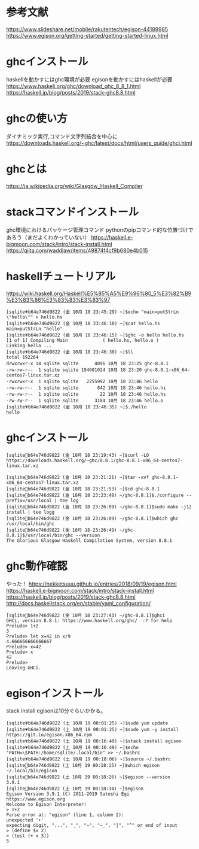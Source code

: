 # 参考文献
https://www.slideshare.net/mobile/rakutentech/egison-44189985
https://www.egison.org/getting-started/getting-started-linux.html

# ghcインストール
haskellを動かすにはghc環境が必要
egisonを動かすにはhaskellが必要
https://www.haskell.org/ghc/download_ghc_8_8_1.html
https://haskell.jp/blog/posts/2019/stack-ghc8.8.html

# ghcの使い方
ダイナミック実行,コマンド文字列結合を中心に
https://downloads.haskell.org/~ghc/latest/docs/html/users_guide/ghci.html

# ghcとは
https://ja.wikipedia.org/wiki/Glasgow_Haskell_Compiler

# stackコマンドインストール
ghc環境におけるパッケージ管理コマンド
pythonのpipコマンド的な位置づけであろう（まだよくわかっていない）
https://haskell.e-bigmoon.com/stack/intro/stack-install.html
https://qiita.com/waddlaw/items/49874f4cf9b680e4b015

# haskellチュートリアル
https://wiki.haskell.org/Haskell%E5%85%A5%E9%96%80_5%E3%82%B9%E3%83%86%E3%83%83%E3%83%97
```
[sqlite💗b64e746d9822 (金 10月 18 23:45:29) ~]$echo "main=putStrLn \"hello\"" > hello.hs
[sqlite💗b64e746d9822 (金 10月 18 23:46:10) ~]$cat hello.hs 
main=putStrLn "hello"
[sqlite💗b64e746d9822 (金 10月 18 23:46:15) ~]$ghc -o hello hello.hs
[1 of 1] Compiling Main             ( hello.hs, hello.o )
Linking hello ...
[sqlite💗b64e746d9822 (金 10月 18 23:46:30) ~]$ll
total 192264
drwxrwxr-x 14 sqlite sqlite      4096 10月 18 23:25 ghc-8.8.1
-rw-rw-r--  1 sqlite sqlite 194601024 10月 18 23:20 ghc-8.8.1-x86_64-centos7-linux.tar.xz
-rwxrwxr-x  1 sqlite sqlite   2255992 10月 18 23:46 hello
-rw-rw-r--  1 sqlite sqlite       842 10月 18 23:46 hello.hi
-rw-rw-r--  1 sqlite sqlite        22 10月 18 23:46 hello.hs
-rw-rw-r--  1 sqlite sqlite      3184 10月 18 23:46 hello.o
[sqlite💗b64e746d9822 (金 10月 18 23:46:35) ~]$./hello
hello
```

# ghcインストール
```
[sqlite💚b64e746d9822 (金 10月 18 23:19:43) ~]$curl -LO https://downloads.haskell.org/~ghc/8.8.1/ghc-8.8.1-x86_64-centos7-linux.tar.xz

[sqlite💚b64e746d9822 (金 10月 18 23:21:21) ~]$tar -xvf ghc-8.8.1-x86_64-centos7-linux.tar.xz 
[sqlite💚b64e746d9822 (金 10月 18 23:21:53) ~]$cd ghc-8.8.1
[sqlite💚b64e746d9822 (金 10月 18 23:23:48) ~/ghc-8.8.1]$./configure --prefix=/usr/local | tee log
[sqlite💚b64e746d9822 (金 10月 18 23:26:09) ~/ghc-8.8.1]$sudo make -j12 install | tee logg
[sqlite💚b64e746d9822 (金 10月 18 23:26:09) ~/ghc-8.8.1]$which ghc
/usr/local/bin/ghc
[sqlite💚b64e746d9822 (金 10月 18 23:26:49) ~/ghc-8.8.1]$/usr/local/bin/ghc --version
The Glorious Glasgow Haskell Compilation System, version 8.8.1
```

# ghc動作確認
やった！
https://nekketsuuu.github.io/entries/2018/09/19/egison.html
https://haskell.e-bigmoon.com/stack/intro/stack-install.html
https://haskell.jp/blog/posts/2019/stack-ghc8.8.html
http://docs.haskellstack.org/en/stable/yaml_configuration/

```
[sqlite💚b64e746d9822 (金 10月 18 23:27:43) ~/ghc-8.8.1]$ghci
GHCi, version 8.8.1: https://www.haskell.org/ghc/  :? for help
Prelude> 1+2
3
Prelude> let x=42 in x/9
4.666666666666667
Prelude> x=42
Prelude> x
42
Prelude> 
Leaving GHCi.
```

# egisonインストール

stack install egisonは10分ぐらいかかる。

```
[sqlite💗b64e746d9822 (土 10月 19 00:01:25) ~]$sudo yum update
[sqlite💗b64e746d9822 (土 10月 19 00:01:25) ~]$sudo yum -y install https://git.io/egison.x86_64.rpm
[sqlite💗b64e746d9822 (土 10月 19 00:16:49) ~]$stack install egison
[sqlite💗b64e746d9822 (土 10月 19 00:16:49) ~]$echo "PATH=\$PATH:/home/sqlite/.local/bin" >> ~/.bashrc
[sqlite💗b64e746d9822 (土 10月 19 00:18:06) ~]$source ~/.bashrc
[sqlite💓b64e746d9822 (土 10月 19 00:18:15) ~]$which egison
~/.local/bin/egison
[sqlite💓b64e746d9822 (土 10月 19 00:18:26) ~]$egison --version
3.9.1
[sqlite💓b64e746d9822 (土 10月 19 00:18:34) ~]$egison
Egison Version 3.9.1 (C) 2011-2019 Satoshi Egi
https://www.egison.org
Welcome to Egison Interpreter!
> 1+2
Parse error at: "egison" (line 1, column 2):
unexpected '+'
expecting digit, "...", "_", "~", "~_", "|", "^" or end of input
> (define $x 2)
> (test (+ x 3))
5
```

